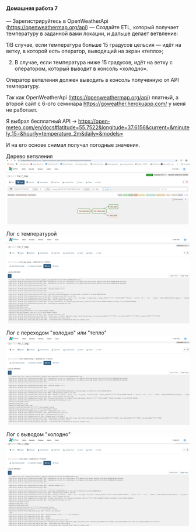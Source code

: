 #### Домашняя работа 7
— Зарегистрируйтесь в ОрепWeatherApi (https://openweathermap.org/api) — Создайте ETL, который получает температуру в заданной вами локации, и дальше делает ветвление:

1)В случае, если температура больше 15 градусов цельсия — идёт на ветку, в которой есть оператор, выводящий на экран «тепло»; 

2) В случае, если температура ниже 15 градусов, идёт на ветку с оператором, который выводит в консоль «холодно».

Оператор ветвления должен выводить в консоль полученную от АРI температуру.

Так как ОрепWeatherApi (https://openweathermap.org/api) платный, а второй сайт с 6-ого семинара https://goweather.herokuapp.com/ у меня не работает.

Я выбрал бесплатный API -> https://open-meteo.com/en/docs#latitude=55.7522&longitude=37.6156&current=&minutely_15=&hourly=temperature_2m&daily=&models=

И на его основе снимал получал погодные значения.

Дерево ветвления
![tree](tree.jpg)

Лог с температурой
![temp](log1.jpg)

Лог с переходом "холодно" или "тепло"
![check](log2.jpg)

Лог с выводом "холодно"
![cold](log3.jpg)

